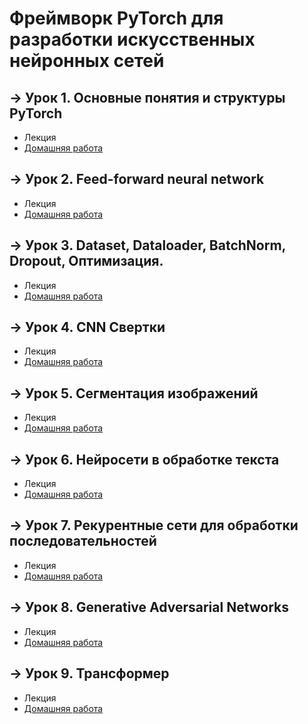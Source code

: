 # Фреймворк PyTorch для разработки искусственных нейронных сетей

## &rarr; Урок 1. Основные понятия и структуры PyTorch
- Лекция
- [Домашняя работа](https://github.com/Progul/pytorch_for_neural_networks/blob/master/HW/HW_1/HW_01.ipynb)

## &rarr; Урок 2. Feed-forward neural network
- Лекция
- [Домашняя работа](https://github.com/Progul/pytorch_for_neural_networks/blob/master/HW/HW_2/HW_02.ipynb)

## &rarr; Урок 3. Dataset, Dataloader, BatchNorm, Dropout, Оптимизация.
- Лекция
- [Домашняя работа](https://github.com/Progul/pytorch_for_neural_networks/blob/master/HW/HW_3/HW_03.ipynb)

## &rarr; Урок 4. CNN Свертки
- Лекция
- [Домашняя работа](https://github.com/Progul/pytorch_for_neural_networks/blob/master/HW/HW_4/HW_4.ipynb)

## &rarr; Урок 5. Сегментация изображений
- Лекция
- [Домашняя работа](https://github.com/Progul/pytorch_for_neural_networks/blob/master/HW/HW_5/HW_5.ipynb)

## &rarr; Урок 6. Нейросети в обработке текста
- Лекция
- [Домашняя работа](https://github.com/Progul/pytorch_for_neural_networks/blob/master/HW/HW_6/HW_6.ipynb)

## &rarr; Урок 7. Рекурентные сети для обработки последовательностей
- Лекция
- [Домашняя работа](https://github.com/Progul/pytorch_for_neural_networks/blob/master/HW/HW_7/HW_7.ipynb)

## &rarr; Урок 8. Generative Adversarial Networks
- Лекция
- [Домашняя работа](https://github.com/Progul/pytorch_for_neural_networks/blob/master/HW/HW_8/HW_8.ipynb)

## &rarr; Урок 9. Трансформер
- Лекция
- [Домашняя работа](https://github.com/Progul/pytorch_for_neural_networks/blob/master/HW/HW_9/HW_9.ipynb)